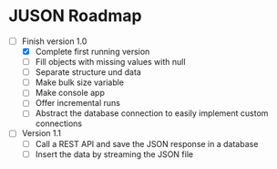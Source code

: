 # JUSON Roadmap

* [ ] Finish version 1.0
  * [x] Complete first running version
  * [ ] Fill objects with missing values with null
  * [ ] Separate structure und data
  * [ ] Make bulk size variable
  * [ ] Make console app
  * [ ] Offer incremental runs
  * [ ] Abstract the database connection to easily implement custom connections
* [ ] Version 1.1
  * [ ] Call a REST API and save the JSON response in a database
  * [ ] Insert the data by streaming the JSON file
